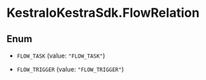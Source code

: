 # KestraIoKestraSdk.FlowRelation

## Enum


* `FLOW_TASK` (value: `"FLOW_TASK"`)

* `FLOW_TRIGGER` (value: `"FLOW_TRIGGER"`)


